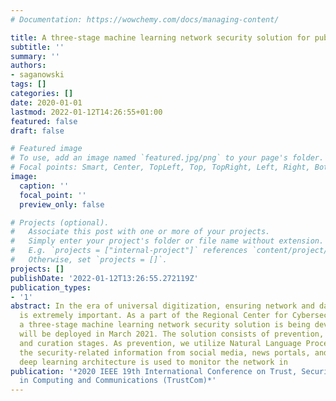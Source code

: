 ```yaml
---
# Documentation: https://wowchemy.com/docs/managing-content/

title: A three-stage machine learning network security solution for public entities
subtitle: ''
summary: ''
authors:
- saganowski
tags: []
categories: []
date: 2020-01-01
lastmod: 2022-01-12T14:26:55+01:00
featured: false
draft: false

# Featured image
# To use, add an image named `featured.jpg/png` to your page's folder.
# Focal points: Smart, Center, TopLeft, Top, TopRight, Left, Right, BottomLeft, Bottom, BottomRight.
image:
  caption: ''
  focal_point: ''
  preview_only: false

# Projects (optional).
#   Associate this post with one or more of your projects.
#   Simply enter your project's folder or file name without extension.
#   E.g. `projects = ["internal-project"]` references `content/project/deep-learning/index.md`.
#   Otherwise, set `projects = []`.
projects: []
publishDate: '2022-01-12T13:26:55.272119Z'
publication_types:
- '1'
abstract: In the era of universal digitization, ensuring network and data security
  is extremely important. As a part of the Regional Center for Cybersecurity initiative,
  a three-stage machine learning network security solution is being developed and
  will be deployed in March 2021. The solution consists of prevention, monitoring,
  and curation stages. As prevention, we utilize Natural Language Processing to extract
  the security-related information from social media, news portals, and darknet. A
  deep learning architecture is used to monitor the network in
publication: '*2020 IEEE 19th International Conference on Trust, Security and Privacy
  in Computing and Communications (TrustCom)*'
---
```

